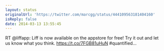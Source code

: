 ```yaml
---
layout: status
originalUrl: 'https://twitter.com/marcgg/status/444109563181404160'
isReply: false
date: 2014-03-13 13:55:45
---
```


RT @liffapp: Liff is now available on the appstore for free! Try it out and let us know what you think. https://t.co/7FGB81uHuN #quantified…
